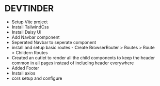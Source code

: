 # DEVTINDER

- Setup Vite project
- Install TailwindCss
- Install Daisy UI
- Add Navbar component
- Seperated Navbar to seperate component
- install and setup basic routes - Create BrowserRouter > Routes > Route > Childern Routes
- Created an outlet to render all the child components to keep the header common in all pages instead of including header everywhere
- Added Footer
- Install axios 
- cors setup and configure